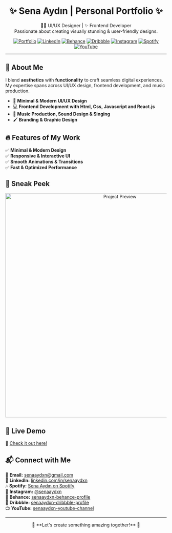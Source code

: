 <h1 align="center">✨ Sena Aydın | Personal Portfolio ✨</h1>

<p align="center">
  👩‍💻 UI/UX Designer | ✨ Frontend Developer
  <br>
  Passionate about creating visually stunning & user-friendly designs.
</p>

<p align="center">
  <a href="https://senaaydxn.github.io/senaaydxn/"><img src="https://img.shields.io/badge/-Portfolio-%23ff69b4?style=for-the-badge" alt="Portfolio"></a>
  <a href="https://www.linkedin.com/in/senaaydxn"><img src="https://img.shields.io/badge/-LinkedIn-%230077B5?style=for-the-badge&logo=linkedin" alt="LinkedIn"></a>
  <a href="https://www.behance.net/senaaydxn"><img src="https://img.shields.io/badge/-Behance-%231776F2?style=for-the-badge&logo=behance&logoColor=white" alt="Behance"></a>
  <a href="https://dribbble.com/senaaydxn"><img src="https://img.shields.io/badge/-Dribbble-%23EA4C89?style=for-the-badge&logo=dribbble&logoColor=white" alt="Dribbble"></a>
  <a href="https://www.instagram.com/senaaydxn"><img src="https://img.shields.io/badge/-Instagram-%23E4405F?style=for-the-badge&logo=instagram&logoColor=white" alt="Instagram"></a>
  <a href="https://open.spotify.com/intl-tr/artist/36U4VFVV42yOckFluBItoY?si=_GtqvkvPQN6RopsnJKQvoQ"><img src="https://img.shields.io/badge/-Spotify-%231DB954?style=for-the-badge&logo=spotify&logoColor=white" alt="Spotify"></a>
  <a href="https://www.youtube.com/@senaaydxn"><img src="https://img.shields.io/badge/-YouTube-%23FF0000?style=for-the-badge&logo=youtube&logoColor=white" alt="YouTube"></a>
</p>

---

## 🚀 About Me
I blend **aesthetics** with **functionality** to craft seamless digital experiences. My expertise spans across UI/UX design, frontend development, and music production.

- 🎨 **Minimal & Modern UI/UX Design**
- 💻 **Frontend Development with Html, Css, Javascript and React.js**
- 🎵 **Music Production, Sound Design & Singing**
- 🖌️ **Branding & Graphic Design**


## 🔥 Features of My Work
✅ **Minimal & Modern Design**  
✅ **Responsive & Interactive UI**  
✅ **Smooth Animations & Transitions**  
✅ **Fast & Optimized Performance**  


## 📸 Sneak Peek  
<p align="center">
  <img src="https://senaaydxn.github.io/assets/senaaydin-portfolio-1.JPG" alt="Project Preview" width="700">
</p>


## 🚀 Live Demo  
🔗 [Check it out here!](https://senaaydxn.github.io/senaaydxn/)  



## 📬 Connect with Me  
📧 **Email:** [senaaydxn@gmail.com](mailto:senaaydxn@gmail.com)  
💼 **LinkedIn:** [linkedin.com/in/senaaydxn](https://www.linkedin.com/in/senaaydxn)  
🎶 **Spotify:** [Sena Aydın on Spotify](https://open.spotify.com/intl-tr/artist/36U4VFVV42yOckFluBItoY?si=euJOThsARYy162a6djtspA)  
📸 **Instagram:** [@senaaydxn](https://www.instagram.com/senaaydxn)  
🎨 **Behance:** [senaaydxn-behance-profile](https://www.behance.net/senaaydxn)  
🏀 **Dribbble:** [senaaydxn-dribbble-profile](https://dribbble.com/senaaydxn)  
📺 **YouTube:** [senaaydxn-youtube-channel](https://www.youtube.com/@senaaydxn)

---

<p align="center">
  🌟 **Let's create something amazing together!** 🌟
</p>
